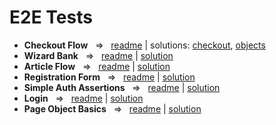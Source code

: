 # E2E Tests

- **Checkout Flow**  ‎ ‎    =>‎‎   ‎ ‎  [readme](https://github.com/TykhonKozachenko/cypress_e2e_demoblaze_page_object/blob/testing/readme.md) | solutions: [checkout](https://github.com/TykhonKozachenko/cypress_e2e_demoblaze_page_object/commit/c8b82c976a7b407e59bc5db2d5d224faf168af7f), [objects](https://github.com/TykhonKozachenko/cypress_e2e_demoblaze_page_object/commit/5a247eede8647b95eeef886ec983bbcbe70aff92)
- **Wizard Bank**  ‎ ‎    =>‎‎   ‎ ‎  [readme](https://github.com/TykhonKozachenko/cypress_e2e_wizard_bank/blob/testing/readme.md) | [solution](https://github.com/TykhonKozachenko/cypress_e2e_wizard_bank/commit/fca24de4727e0484739a136c3d585f45b47a8b84)
- **Article Flow**  ‎ ‎    =>‎‎   ‎ ‎  [readme](https://github.com/TykhonKozachenko/cypress_e2e_article_flow/blob/testing/readme.md) | [solution](https://github.com/TykhonKozachenko/cypress_e2e_article_flow/commit/830371fb134409a2e3c68aff06f7b88ad7c9f7de)
- **Registration Form**  ‎ ‎    =>‎‎   ‎ ‎  [readme](https://github.com/TykhonKozachenko/cypress_e2e_student_registration_form/blob/testing/readme.md) | [solution](https://github.com/TykhonKozachenko/cypress_e2e_student_registration_form/commit/3c15ddf8cf3780b30adfe8434ec4010a7307d18d)
- **Simple Auth Assertions**  ‎ ‎    =>‎‎   ‎ ‎  [readme](https://github.com/TykhonKozachenko/cypress_e2e_simple_auth/blob/testing/readme.md) | [solution](https://github.com/TykhonKozachenko/cypress_e2e_simple_auth/commit/06288705387010a2af08fa009b3a97fd1db1aa86)
- **Login**  ‎ ‎    =>‎‎   ‎ ‎  [readme](https://github.com/TykhonKozachenko/cypress_e2e_login/blob/testing/README.md) | [solution](https://github.com/TykhonKozachenko/cypress_e2e_login/commit/adf1a3e84f7143c7f40a580893b238056ea521d9)
- **Page Object Basics**  ‎ ‎    =>‎‎   ‎ ‎  [readme](https://github.com/TykhonKozachenko/page_object/blob/testing/readme.md) | [solution](https://github.com/TykhonKozachenko/page_object/commit/81c228a405e2dfe0d490ae7aef274909fee573c8)
